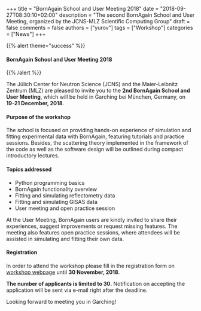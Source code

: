 +++
title = "BornAgain School and User Meeting 2018"
date = "2018-09-27T08:30:10+02:00"
description = "The second BornAgain School and User Meeting, organized by the JCNS-MLZ Scientific Computing Group"
draft = false
comments = false
authors = ["yurov"]
tags = ["Workshop"]
categories = ["News"]
+++

{{% alert theme="success" %}}
#### BornAgain School and User Meeting 2018
{{% /alert %}}

The Jülich Center for Neutron Science (JCNS) and the Maier-Leibnitz Zentrum (MLZ) are pleased to invite you to the **2nd BornAgain School and User Meeting**, which will be held in Garching bei München, Germany, on **19-21 December, 2018**.

#### Purpose of the workshop

The school is focused on providing hands-on experience of simulation and fitting experimental data with BornAgain, featuring tutorials and practice sessions. Besides, the scattering theory implemented in the framework of the code as well as the software design will be outlined during compact introductory lectures.

#### Topics addressed

* Python programming basics 
* BornAgain functionality overview 
* Fitting and simulating reflectometry data
* Fitting and simulating GISAS data
* User meeting and open practice session 

At the User Meeting, BornAgain users are kindly invited to share their experiences, suggest improvements or request missing features. The meeting also features open practice sessions, where attendees will be assisted in simulating and fitting their own data.

#### Registration

In order to attend the workshop please fill in the registration form on [workshop webpage](https://indico.frm2.tum.de/event/150/) until **30 November, 2018**.

**The number of applicants is limited to 30.** Notification on accepting the application will be sent via e-mail right after the deadline.

Looking forward to meeting you in Garching!